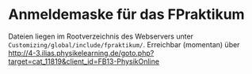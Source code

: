 # Anmeldemaske für das FPraktikum
Dateien liegen im Rootverzeichnis des Webservers unter `Customizing/global/include/fpraktikum/`. Erreichbar (momentan) über http://4-3.ilias.physikelearning.de/goto.php?target=cat_11819&client_id=FB13-PhysikOnline
